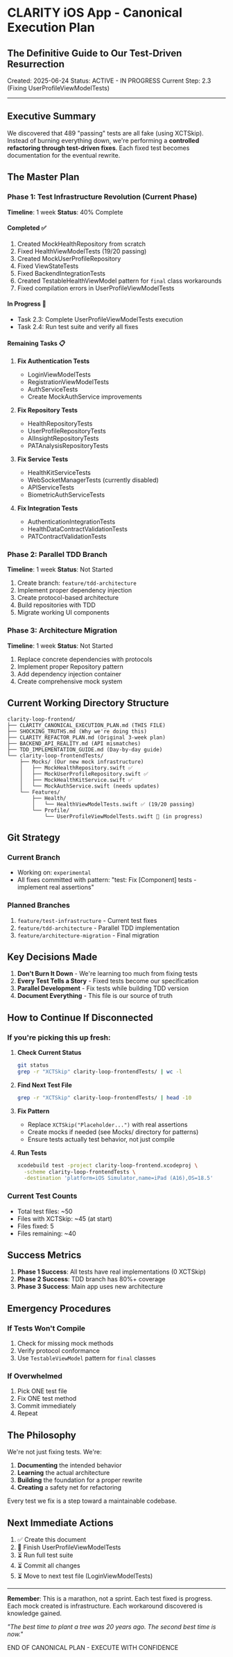 # CLARITY iOS App - Canonical Execution Plan
## The Definitive Guide to Our Test-Driven Resurrection

Created: 2025-06-24
Status: ACTIVE - IN PROGRESS
Current Step: 2.3 (Fixing UserProfileViewModelTests)

---

## Executive Summary

We discovered that 489 "passing" tests are all fake (using XCTSkip). Instead of burning everything down, we're performing a **controlled refactoring through test-driven fixes**. Each fixed test becomes documentation for the eventual rewrite.

## The Master Plan

### Phase 1: Test Infrastructure Revolution (Current Phase)
**Timeline**: 1 week
**Status**: 40% Complete

#### Completed ✅
1. Created MockHealthRepository from scratch
2. Fixed HealthViewModelTests (19/20 passing)
3. Created MockUserProfileRepository
4. Fixed ViewStateTests
5. Fixed BackendIntegrationTests
6. Created TestableHealthViewModel pattern for `final` class workarounds
7. Fixed compilation errors in UserProfileViewModelTests

#### In Progress 🔄
- Task 2.3: Complete UserProfileViewModelTests execution
- Task 2.4: Run test suite and verify all fixes

#### Remaining Tasks 📋
1. **Fix Authentication Tests**
   - LoginViewModelTests
   - RegistrationViewModelTests
   - AuthServiceTests
   - Create MockAuthService improvements

2. **Fix Repository Tests**
   - HealthRepositoryTests
   - UserProfileRepositoryTests
   - AIInsightRepositoryTests
   - PATAnalysisRepositoryTests

3. **Fix Service Tests**
   - HealthKitServiceTests
   - WebSocketManagerTests (currently disabled)
   - APIServiceTests
   - BiometricAuthServiceTests

4. **Fix Integration Tests**
   - AuthenticationIntegrationTests
   - HealthDataContractValidationTests
   - PATContractValidationTests

### Phase 2: Parallel TDD Branch
**Timeline**: 1 week
**Status**: Not Started

1. Create branch: `feature/tdd-architecture`
2. Implement proper dependency injection
3. Create protocol-based architecture
4. Build repositories with TDD
5. Migrate working UI components

### Phase 3: Architecture Migration
**Timeline**: 1 week
**Status**: Not Started

1. Replace concrete dependencies with protocols
2. Implement proper Repository pattern
3. Add dependency injection container
4. Create comprehensive mock system

## Current Working Directory Structure

```
clarity-loop-frontend/
├── CLARITY_CANONICAL_EXECUTION_PLAN.md (THIS FILE)
├── SHOCKING_TRUTHS.md (Why we're doing this)
├── CLARITY_REFACTOR_PLAN.md (Original 3-week plan)
├── BACKEND_API_REALITY.md (API mismatches)
├── TDD_IMPLEMENTATION_GUIDE.md (Day-by-day guide)
└── clarity-loop-frontendTests/
    ├── Mocks/ (Our new mock infrastructure)
    │   ├── MockHealthRepository.swift ✅
    │   ├── MockUserProfileRepository.swift ✅
    │   ├── MockHealthKitService.swift ✅
    │   └── MockAuthService.swift (needs updates)
    └── Features/
        ├── Health/
        │   └── HealthViewModelTests.swift ✅ (19/20 passing)
        └── Profile/
            └── UserProfileViewModelTests.swift 🔄 (in progress)
```

## Git Strategy

### Current Branch
- Working on: `experimental`
- All fixes committed with pattern: "test: Fix [Component] tests - implement real assertions"

### Planned Branches
1. `feature/test-infrastructure` - Current test fixes
2. `feature/tdd-architecture` - Parallel TDD implementation
3. `feature/architecture-migration` - Final migration

## Key Decisions Made

1. **Don't Burn It Down** - We're learning too much from fixing tests
2. **Every Test Tells a Story** - Fixed tests become our specification
3. **Parallel Development** - Fix tests while building TDD version
4. **Document Everything** - This file is our source of truth

## How to Continue If Disconnected

### If you're picking this up fresh:

1. **Check Current Status**
   ```bash
   git status
   grep -r "XCTSkip" clarity-loop-frontendTests/ | wc -l
   ```

2. **Find Next Test File**
   ```bash
   grep -r "XCTSkip" clarity-loop-frontendTests/ | head -10
   ```

3. **Fix Pattern**
   - Replace `XCTSkip("Placeholder...")` with real assertions
   - Create mocks if needed (see Mocks/ directory for patterns)
   - Ensure tests actually test behavior, not just compile

4. **Run Tests**
   ```bash
   xcodebuild test -project clarity-loop-frontend.xcodeproj \
     -scheme clarity-loop-frontendTests \
     -destination 'platform=iOS Simulator,name=iPad (A16),OS=18.5'
   ```

### Current Test Counts
- Total test files: ~50
- Files with XCTSkip: ~45 (at start)
- Files fixed: 5
- Files remaining: ~40

## Success Metrics

1. **Phase 1 Success**: All tests have real implementations (0 XCTSkip)
2. **Phase 2 Success**: TDD branch has 80%+ coverage
3. **Phase 3 Success**: Main app uses new architecture

## Emergency Procedures

### If Tests Won't Compile
1. Check for missing mock methods
2. Verify protocol conformance
3. Use `TestableViewModel` pattern for `final` classes

### If Overwhelmed
1. Pick ONE test file
2. Fix ONE test method
3. Commit immediately
4. Repeat

## The Philosophy

We're not just fixing tests. We're:
1. **Documenting** the intended behavior
2. **Learning** the actual architecture
3. **Building** the foundation for a proper rewrite
4. **Creating** a safety net for refactoring

Every test we fix is a step toward a maintainable codebase.

## Next Immediate Actions

1. ✅ Create this document
2. 🔄 Finish UserProfileViewModelTests
3. ⏳ Run full test suite
4. ⏳ Commit all changes
5. ⏳ Move to next test file (LoginViewModelTests)

---

**Remember**: This is a marathon, not a sprint. Each test fixed is progress. Each mock created is infrastructure. Each workaround discovered is knowledge gained.

*"The best time to plant a tree was 20 years ago. The second best time is now."*

END OF CANONICAL PLAN - EXECUTE WITH CONFIDENCE